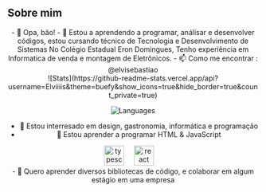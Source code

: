 <center>
<h2 align="left">Sobre mim</h2>
- 👋 Opa, bão!
- 👾 Estou a aprendendo a programar, análisar e desenvolver códigos, estou cursando técnico de Tecnologia e Desenvolvimento de Sistemas
     No Colégio Estadual Eron Domingues, Tenho experiência em Informatica de venda e montagem de Eletrônicos.
- 📫 Como me encontrar : @elvisebastiao
<div class="container" style="center">
![Stats](https://github-readme-stats.vercel.app/api?username=Elviiiis&theme=buefy&show_icons=true&hide_border=true&count_private=true)

![Languages](https://github-readme-stats.vercel.app/api/top-langs/?username=Elviiiis&theme=buefy&show_icons=true&hide_border=true&layout=compact)
</div>

- 👀 Estou interresado em design, gastronomia, informática e programação
- 🌱 Estou aprender a programar HTML & JavaScript
<div>
<img src="https://cdn.jsdelivr.net/gh/devicons/devicon/icons/typescript/typescript-original.svg" height="40" alt="typescript logo"  />
  <img width="12" />
  <img src="https://cdn.jsdelivr.net/gh/devicons/devicon/icons/react/react-original.svg" height="40" alt="react logo"  />
  <img width="12" /></div>
- 🚨  Quero aprender diversos bibliotecas de código, e colaborar em algum estágio em uma empresa
</center>


